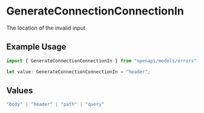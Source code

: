 # GenerateConnectionConnectionIn

The location of the invalid input

## Example Usage

```typescript
import { GenerateConnectionConnectionIn } from "openapi/models/errors";

let value: GenerateConnectionConnectionIn = "header";
```

## Values

```typescript
"body" | "header" | "path" | "query"
```